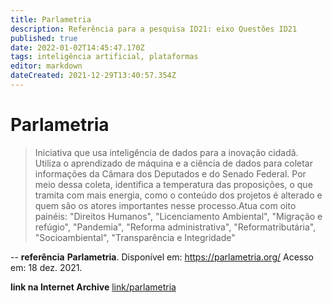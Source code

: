 ```yaml
---
title: Parlametria
description: Referência para a pesquisa ID21: eixo Questões ID21
published: true
date: 2022-01-02T14:45:47.170Z
tags: inteligência artificial, plataformas
editor: markdown
dateCreated: 2021-12-29T13:40:57.354Z
---
```


# Parlametria 
> Iniciativa que usa inteligência de dados para a inovação cidadã. Utiliza o aprendizado de máquina e a ciência de dados para coletar informações da Câmara dos Deputados e do Senado Federal.  Por meio dessa coleta, identifica a temperatura das proposições, o que tramita com mais energia, como o conteúdo dos projetos é alterado e quem são os atores importantes nesse processo.Atua com oito painéis: "Direitos Humanos", "Licenciamento Ambiental", "Migração e refúgio", "Pandemia", "Reforma administrativa", "Reformatributária", "Socioambiental", "Transparência e Integridade"


--
**referência**
**Parlametria**. Disponível em: https://parlametria.org/ Acesso em: 18 dez. 2021. 

**link na Internet Archive** 
[link/parlametria](https://web.archive.org/web/20220102144507/https://parlametria.org/) 